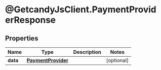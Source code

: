 # @GetcandyJsClient.PaymentProviderResponse

## Properties

Name | Type | Description | Notes
------------ | ------------- | ------------- | -------------
**data** | [**PaymentProvider**](PaymentProvider.md) |  | [optional] 


